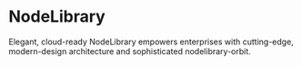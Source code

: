 # NodeLibrary
Elegant, cloud-ready NodeLibrary empowers enterprises with cutting-edge, modern-design architecture and sophisticated nodelibrary-orbit.
